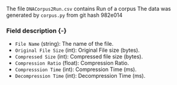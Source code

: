 The file `DNACorpus2Run.csv` contains Run of a corpus
The data was generated by `corpus.py` from git hash 982e014


### Field description {-}

  * `File Name` (string): The name of the file.
  * `Original File Size` (int): Original File size (bytes).
  * `Compressed Size` (int): Compressed file size (bytes).
  * `Compression Ratio` (float): Compression Ratio.
  * `Compresssion Time` (int): Compression Time (ms).
  * `Decompression Time` (int): Decompression Time (ms).
